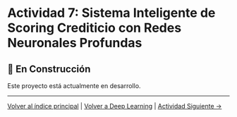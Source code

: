# Actividad 7: Sistema Inteligente de Scoring Crediticio con Redes Neuronales Profundas

## 🚧 En Construcción

Este proyecto está actualmente en desarrollo.

---

[Volver al índice principal](../../README.md) | [Volver a Deep Learning](../README.md) | [Actividad Siguiente →](../../Procesamiento_Lenguaje_Natural/Actividad_1_Textos_Clinicos_1/README.md)
